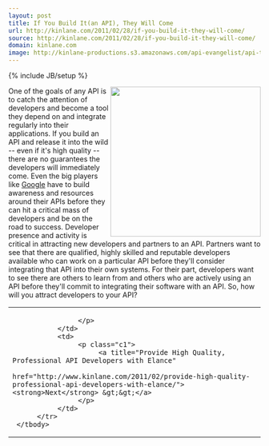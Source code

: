 ```yaml
---
layout: post
title: If You Build It(an API), They Will Come
url: http://kinlane.com/2011/02/28/if-you-build-it-they-will-come/
source: http://kinlane.com/2011/02/28/if-you-build-it-they-will-come/
domain: kinlane.com
image: http://kinlane-productions.s3.amazonaws.com/api-evangelist/api-tag-cloud.jpg
---
```

{% include JB/setup %}<p>
     <img src="http://kinlane-productions.s3.amazonaws.com/api-evangelist/api-tag-cloud.jpg"
        alt=""
        width="300"
        align="right" />One of the goals of any API is to catch the attention of developers and become a tool they depend on and integrate regularly into their applications. If you build an API and release it into the wild -- even if it's high quality -- there are no guarantees the developers will immediately come. Even the big players like <a href="http://www.kinlane.com/category/google/">Google</a> have to build awareness and resources around their APIs before they can hit a critical mass of developers and be on the road to success. Developer presence and activity is critical in attracting new developers and partners to an API. Partners want to see that there are qualified, highly skilled and reputable developers available who can work on a particular API before they'll consider integrating that API into their own systems. For their part, developers want to see there are others to learn from and others who are actively using an API before they'll commit to integrating their software with an API. So, how will you attract developers to your API?
</p>

<table cellspacing="5"
       cellpadding="5"
       width="100%">
     <tbody>
          <tr>
               <td>
                    <p class="c1">
                          
                    </p>
               </td>
               <td>
                    <p class="c1">
                         <a title="Provide High Quality, Professional API Developers with Elance"
                            href="http://www.kinlane.com/2011/02/provide-high-quality-professional-api-developers-with-elance/"><strong>Next</strong> &gt;&gt;</a>
                    </p>
               </td>
          </tr>
     </tbody>
</table>
